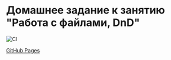 # Домашнее задание к занятию "Работа с файлами, DnD"

![CI](https://github.com/SukhovAlex96/ahj-1/actions/workflows/web.yml/badge.svg)

[GitHub Pages]()
